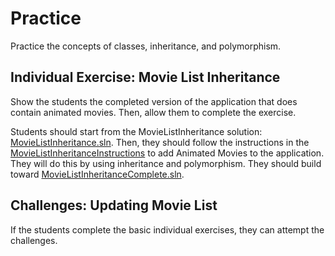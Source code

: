 # Practice
Practice the concepts of classes, inheritance, and polymorphism.

## Individual Exercise: Movie List Inheritance
Show the students the completed version of the application that does contain animated movies. Then, allow them to complete the exercise.

Students should start from the MovieListInheritance solution: [MovieListInheritance.sln](MovieListInheritance/MovieListInheritance.sln). Then, they should follow the instructions in the [MovieListInheritanceInstructions](MovieListInheritanceInstructions.md) to add Animated Movies to the application. They will do this by using inheritance and polymorphism. They should build toward [MovieListInheritanceComplete.sln](MovieListInheritanceComplete/MovieListInheritanceComplete.sln).

## Challenges: Updating Movie List
If the students complete the basic individual exercises, they can attempt the challenges.